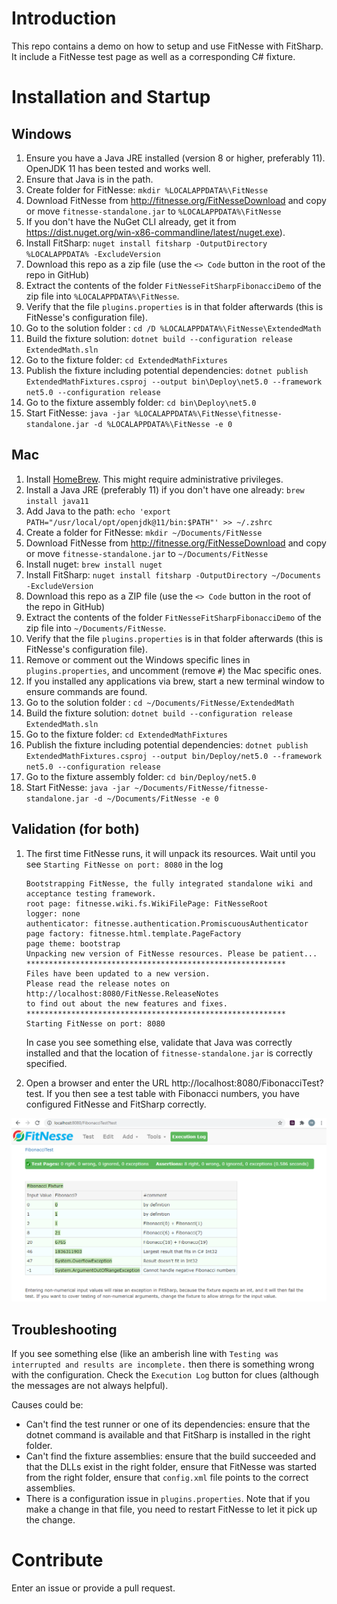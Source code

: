 # Introduction 
This repo contains a demo on how to setup and use FitNesse with FitSharp. It include a FitNesse test page as well as a corresponding C# fixture. 

# Installation and Startup

## Windows
1. Ensure you have a Java JRE installed (version 8 or higher, preferably 11). OpenJDK 11 has been tested and works well.
2. Ensure that Java is in the path.
3. Create folder for FitNesse: `mkdir %LOCALAPPDATA%\FitNesse` 
4. Download FitNesse from http://fitnesse.org/FitNesseDownload and copy or move `fitnesse-standalone.jar` to `%LOCALAPPDATA%\FitNesse`
5. If you don't have the NuGet CLI already, get it from https://dist.nuget.org/win-x86-commandline/latest/nuget.exe).
6. Install FitSharp: `nuget install fitsharp -OutputDirectory %LOCALAPPDATA% -ExcludeVersion`
7. Download this repo as a zip file (use the `<> Code` button in the root of the repo in GitHub)
8. Extract the contents of the folder `FitNesseFitSharpFibonacciDemo` of the zip file into `%LOCALAPPDATA%\FitNesse`. 
9. Verify that the file `plugins.properties` is in that folder afterwards (this is FitNesse's configuration file).
10. Go to the solution folder : `cd /D %LOCALAPPDATA%\FitNesse\ExtendedMath`
11. Build the fixture solution: `dotnet build --configuration release ExtendedMath.sln`
12. Go to the fixture folder: `cd ExtendedMathFixtures`
13. Publish the fixture including potential dependencies: `dotnet publish ExtendedMathFixtures.csproj --output bin\Deploy\net5.0 --framework net5.0 --configuration release`
14. Go to the fixture assembly folder: `cd bin\Deploy\net5.0`
15. Start FitNesse: `java -jar %LOCALAPPDATA%\FitNesse\fitnesse-standalone.jar -d %LOCALAPPDATA%\FitNesse -e 0`	

## Mac
1. Install [HomeBrew](https://brew.sh). This might require administrative privileges.
1. Install a Java JRE (preferably 11) if you don't have one already: `brew install java11`
1. Add Java to the path: `echo 'export PATH="/usr/local/opt/openjdk@11/bin:$PATH"' >> ~/.zshrc`
1. Create a folder for FitNesse: `mkdir ~/Documents/FitNesse`
1. Download FitNesse from  http://fitnesse.org/FitNesseDownload and copy or move `fitnesse-standalone.jar` to `~/Documents/FitNesse`
1. Install nuget: `brew install nuget`
1. Install FitSharp: `nuget install fitsharp -OutputDirectory ~/Documents -ExcludeVersion`
1. Download this repo as a ZIP file (use the `<> Code` button in the root of the repo in GitHub) 
1. Extract the contents of the folder `FitNesseFitSharpFibonacciDemo` of the zip file into `~/Documents/FitNesse`. 
1. Verify that the file `plugins.properties` is in that folder afterwards (this is FitNesse's configuration file).
1. Remove or comment out the Windows specific lines in `plugins.properties`, and uncomment (remove `#`) the Mac specific ones.
1. If you installed any applications via brew, start a new terminal window to ensure commands are found.
1. Go to the solution folder : `cd ~/Documents/FitNesse/ExtendedMath`
1. Build the fixture solution: `dotnet build --configuration release ExtendedMath.sln`
1. Go to the fixture folder: `cd ExtendedMathFixtures`
1. Publish the fixture including potential dependencies: `dotnet publish ExtendedMathFixtures.csproj --output bin/Deploy/net5.0 --framework net5.0 --configuration release`
1. Go to the fixture assembly folder: `cd bin/Deploy/net5.0`
1. Start FitNesse: `java -jar ~/Documents/FitNesse/fitnesse-standalone.jar -d ~/Documents/FitNesse -e 0`

## Validation (for both)
1. The first time FitNesse runs, it will unpack its resources. Wait until you see `Starting FitNesse on port: 8080` in the log
    ```
    Bootstrapping FitNesse, the fully integrated standalone wiki and acceptance testing framework.
    root page: fitnesse.wiki.fs.WikiFilePage: FitNesseRoot
    logger: none
    authenticator: fitnesse.authentication.PromiscuousAuthenticator
    page factory: fitnesse.html.template.PageFactory
    page theme: bootstrap
    Unpacking new version of FitNesse resources. Please be patient...
    **********************************************************
    Files have been updated to a new version.
    Please read the release notes on
    http://localhost:8080/FitNesse.ReleaseNotes
    to find out about the new features and fixes.
    **********************************************************
    Starting FitNesse on port: 8080
    ```

    In case you see something else, validate that Java was correctly installed and that the location of `fitnesse-standalone.jar` is correctly specified.

  1. Open a browser and enter the URL http://localhost:8080/FibonacciTest?test. If you then see a test table with Fibonacci numbers, you have configured FitNesse and FitSharp correctly.

![Fibonacci Test Results](images/FitNesseFibonacciTest.png "Running your first FitNesse test")

## Troubleshooting
If you see something else (like an amberish line with ```Testing was interrupted and results are incomplete.``` then there is something wrong with the configuration. Check the `Execution Log` button for clues (although the messages are not always helpful). 

Causes could be:
* Can't find the test runner or one of its dependencies: ensure that the dotnet command is available and that FitSharp is installed in the right folder.
* Can't find the fixture assemblies: ensure that the build succeeded and that the DLLs exist in the right folder, ensure that FitNesse was started from the right folder, ensure that `config.xml` file points to the correct assemblies.
* There is a configuration issue in `plugins.properties`. Note that if you make a change in that file, you need to restart FitNesse to let it pick up the change.

# Contribute
Enter an issue or provide a pull request. 

